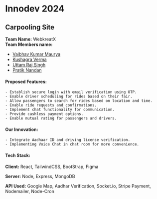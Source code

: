 
# Innodev 2024



## Carpooling Site

**Team Name:** WebkreatX                                                       
**Team Members name:**
 - [Vaibhav Kumar Maurya](https://github.com/Vaibhavdev309)  
 - [Kushagra Verma](https://github.com/kushagra572)  
 - [Uttam Raj Singh](https://github.com/Uttam426)
 - [Pratik Nandan](https://github.com/pratik4505)

#### Proposed Features:

```
- Establish secure login with email verification using OTP. 
- Enable driver scheduling for rides based on their fair.
- Allow passengers to search for rides based on location and time.
- Enable ride requests and confirmations.
- Implement chat functionality for communication.
- Provide cashless payment options.
- Enable mutual rating for passengers and drivers.
```
#### Our Innovation:

```
- Integrate Aadhaar ID and driving license verification. 
- Implementing Voice Chat in chat room for more convenience.
```



#### Tech Stack:

**Client:** React, TailwindCSS, BootStrap, Figma

**Server:** Node, Express, MongoDB

**API Used:** Google Map, Aadhar Verification, Socket.io, Stripe Payment, Nodemailer, Node-Cron


